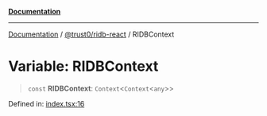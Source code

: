 [**Documentation**](../../../README.md)

***

[Documentation](../../../README.md) / [@trust0/ridb-react](../README.md) / RIDBContext

# Variable: RIDBContext

> `const` **RIDBContext**: `Context`\<`Context`\<`any`\>\>

Defined in: [index.tsx:16](https://github.com/trust0-project/RIDB/blob/03ec8397ac4b0e587e94b0dd24d9e2743c4513f0/packages/ridb-react/src/index.tsx#L16)
